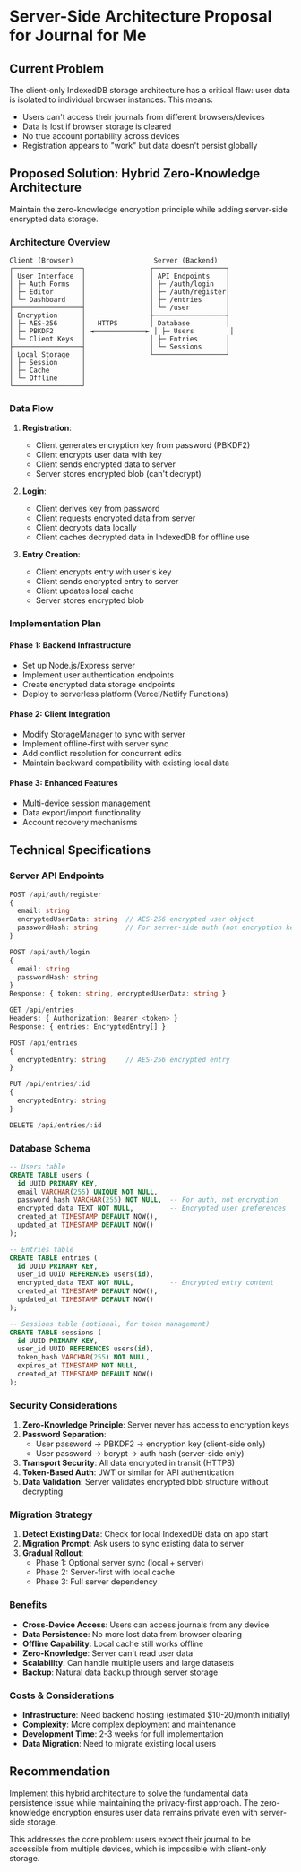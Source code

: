 # Server-Side Architecture Proposal for Journal for Me

## Current Problem

The client-only IndexedDB storage architecture has a critical flaw: user data is isolated to individual browser instances. This means:

- Users can't access their journals from different browsers/devices
- Data is lost if browser storage is cleared
- No true account portability across devices
- Registration appears to "work" but data doesn't persist globally

## Proposed Solution: Hybrid Zero-Knowledge Architecture

Maintain the zero-knowledge encryption principle while adding server-side encrypted data storage.

### Architecture Overview

```
Client (Browser)                    Server (Backend)
┌─────────────────┐                ┌──────────────────┐
│ User Interface  │                │ API Endpoints    │
│ ├─ Auth Forms   │                │ ├─ /auth/login   │
│ ├─ Editor       │                │ ├─ /auth/register│
│ └─ Dashboard    │                │ ├─ /entries      │
├─────────────────┤                │ └─ /user         │
│ Encryption      │                ├──────────────────┤
│ ├─ AES-256      │   HTTPS        │ Database         │
│ ├─ PBKDF2       │ ◄─────────────► │ ├─ Users         │
│ └─ Client Keys  │                │ ├─ Entries       │
├─────────────────┤                │ └─ Sessions      │
│ Local Storage   │                └──────────────────┘
│ ├─ Session      │
│ ├─ Cache        │
│ └─ Offline      │
└─────────────────┘
```

### Data Flow

1. **Registration**:
   - Client generates encryption key from password (PBKDF2)
   - Client encrypts user data with key
   - Client sends encrypted data to server
   - Server stores encrypted blob (can't decrypt)

2. **Login**:
   - Client derives key from password
   - Client requests encrypted data from server
   - Client decrypts data locally
   - Client caches decrypted data in IndexedDB for offline use

3. **Entry Creation**:
   - Client encrypts entry with user's key
   - Client sends encrypted entry to server
   - Client updates local cache
   - Server stores encrypted blob

### Implementation Plan

#### Phase 1: Backend Infrastructure
- Set up Node.js/Express server
- Implement user authentication endpoints
- Create encrypted data storage endpoints
- Deploy to serverless platform (Vercel/Netlify Functions)

#### Phase 2: Client Integration
- Modify StorageManager to sync with server
- Implement offline-first with server sync
- Add conflict resolution for concurrent edits
- Maintain backward compatibility with existing local data

#### Phase 3: Enhanced Features
- Multi-device session management
- Data export/import functionality
- Account recovery mechanisms

## Technical Specifications

### Server API Endpoints

```typescript
POST /api/auth/register
{
  email: string
  encryptedUserData: string  // AES-256 encrypted user object
  passwordHash: string       // For server-side auth (not encryption key)
}

POST /api/auth/login
{
  email: string
  passwordHash: string
}
Response: { token: string, encryptedUserData: string }

GET /api/entries
Headers: { Authorization: Bearer <token> }
Response: { entries: EncryptedEntry[] }

POST /api/entries
{
  encryptedEntry: string     // AES-256 encrypted entry
}

PUT /api/entries/:id
{
  encryptedEntry: string
}

DELETE /api/entries/:id
```

### Database Schema

```sql
-- Users table
CREATE TABLE users (
  id UUID PRIMARY KEY,
  email VARCHAR(255) UNIQUE NOT NULL,
  password_hash VARCHAR(255) NOT NULL,  -- For auth, not encryption
  encrypted_data TEXT NOT NULL,         -- Encrypted user preferences
  created_at TIMESTAMP DEFAULT NOW(),
  updated_at TIMESTAMP DEFAULT NOW()
);

-- Entries table
CREATE TABLE entries (
  id UUID PRIMARY KEY,
  user_id UUID REFERENCES users(id),
  encrypted_data TEXT NOT NULL,         -- Encrypted entry content
  created_at TIMESTAMP DEFAULT NOW(),
  updated_at TIMESTAMP DEFAULT NOW()
);

-- Sessions table (optional, for token management)
CREATE TABLE sessions (
  id UUID PRIMARY KEY,
  user_id UUID REFERENCES users(id),
  token_hash VARCHAR(255) NOT NULL,
  expires_at TIMESTAMP NOT NULL,
  created_at TIMESTAMP DEFAULT NOW()
);
```

### Security Considerations

1. **Zero-Knowledge Principle**: Server never has access to encryption keys
2. **Password Separation**: 
   - User password → PBKDF2 → encryption key (client-side only)
   - User password → bcrypt → auth hash (server-side only)
3. **Transport Security**: All data encrypted in transit (HTTPS)
4. **Token-Based Auth**: JWT or similar for API authentication
5. **Data Validation**: Server validates encrypted blob structure without decrypting

### Migration Strategy

1. **Detect Existing Data**: Check for local IndexedDB data on app start
2. **Migration Prompt**: Ask users to sync existing data to server
3. **Gradual Rollout**: 
   - Phase 1: Optional server sync (local + server)
   - Phase 2: Server-first with local cache
   - Phase 3: Full server dependency

### Benefits

- **Cross-Device Access**: Users can access journals from any device
- **Data Persistence**: No more lost data from browser clearing
- **Offline Capability**: Local cache still works offline
- **Zero-Knowledge**: Server can't read user data
- **Scalability**: Can handle multiple users and large datasets
- **Backup**: Natural data backup through server storage

### Costs & Considerations

- **Infrastructure**: Need backend hosting (estimated $10-20/month initially)
- **Complexity**: More complex deployment and maintenance
- **Development Time**: 2-3 weeks for full implementation
- **Data Migration**: Need to migrate existing local users

## Recommendation

Implement this hybrid architecture to solve the fundamental data persistence issue while maintaining the privacy-first approach. The zero-knowledge encryption ensures user data remains private even with server-side storage.

This addresses the core problem: users expect their journal to be accessible from multiple devices, which is impossible with client-only storage.
